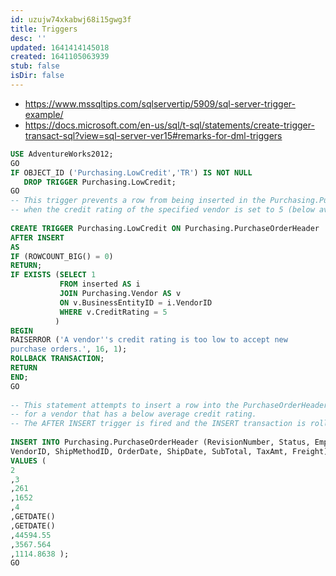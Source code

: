 ```yaml
---
id: uzujw74xkabwj68i15gwg3f
title: Triggers
desc: ''
updated: 1641414145018
created: 1641105063939
stub: false
isDir: false
---
```



- <https://www.mssqltips.com/sqlservertip/5909/sql-server-trigger-example/>
- <https://docs.microsoft.com/en-us/sql/t-sql/statements/create-trigger-transact-sql?view=sql-server-ver15#remarks-for-dml-triggers>

```sql
USE AdventureWorks2012;
GO
IF OBJECT_ID ('Purchasing.LowCredit','TR') IS NOT NULL
   DROP TRIGGER Purchasing.LowCredit;
GO
-- This trigger prevents a row from being inserted in the Purchasing.PurchaseOrderHeader table
-- when the credit rating of the specified vendor is set to 5 (below average).  
  
CREATE TRIGGER Purchasing.LowCredit ON Purchasing.PurchaseOrderHeader  
AFTER INSERT  
AS  
IF (ROWCOUNT_BIG() = 0)
RETURN;
IF EXISTS (SELECT 1  
           FROM inserted AS i   
           JOIN Purchasing.Vendor AS v   
           ON v.BusinessEntityID = i.VendorID  
           WHERE v.CreditRating = 5  
          )  
BEGIN  
RAISERROR ('A vendor''s credit rating is too low to accept new  
purchase orders.', 16, 1);  
ROLLBACK TRANSACTION;  
RETURN   
END;  
GO  
  
-- This statement attempts to insert a row into the PurchaseOrderHeader table  
-- for a vendor that has a below average credit rating.  
-- The AFTER INSERT trigger is fired and the INSERT transaction is rolled back.  
  
INSERT INTO Purchasing.PurchaseOrderHeader (RevisionNumber, Status, EmployeeID,  
VendorID, ShipMethodID, OrderDate, ShipDate, SubTotal, TaxAmt, Freight)  
VALUES (  
2  
,3  
,261  
,1652  
,4  
,GETDATE()  
,GETDATE()  
,44594.55  
,3567.564  
,1114.8638 );  
GO
```
